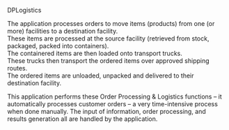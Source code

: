 DPLogistics

The application processes orders to move items (products) from one (or more) facilities to a destination facility.<br>
These items are processed at the source facility (retrieved from stock, packaged, packed into containers).<br>
The containered items are then loaded onto transport trucks.<br>
These trucks then transport the ordered items over approved shipping routes.<br>
The ordered items are unloaded, unpacked and delivered to their destination facility.<br>

This application performs these Order Processing & Logistics functions – it automatically processes customer orders – a very time-intensive process when done manually. The input of information, order processing, and results generation all are handled by the application.
